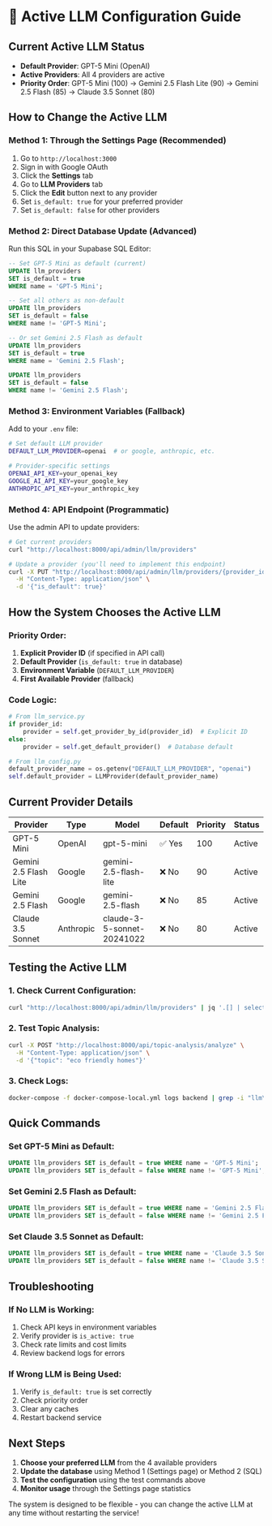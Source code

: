 # 🎯 Active LLM Configuration Guide

## **Current Active LLM Status**
- **Default Provider**: GPT-5 Mini (OpenAI)
- **Active Providers**: All 4 providers are active
- **Priority Order**: GPT-5 Mini (100) → Gemini 2.5 Flash Lite (90) → Gemini 2.5 Flash (85) → Claude 3.5 Sonnet (80)

## **How to Change the Active LLM**

### **Method 1: Through the Settings Page (Recommended)**
1. Go to `http://localhost:3000`
2. Sign in with Google OAuth
3. Click the **Settings** tab
4. Go to **LLM Providers** tab
5. Click the **Edit** button next to any provider
6. Set `is_default: true` for your preferred provider
7. Set `is_default: false` for other providers

### **Method 2: Direct Database Update (Advanced)**
Run this SQL in your Supabase SQL Editor:

```sql
-- Set GPT-5 Mini as default (current)
UPDATE llm_providers 
SET is_default = true 
WHERE name = 'GPT-5 Mini';

-- Set all others as non-default
UPDATE llm_providers 
SET is_default = false 
WHERE name != 'GPT-5 Mini';

-- Or set Gemini 2.5 Flash as default
UPDATE llm_providers 
SET is_default = true 
WHERE name = 'Gemini 2.5 Flash';

UPDATE llm_providers 
SET is_default = false 
WHERE name != 'Gemini 2.5 Flash';
```

### **Method 3: Environment Variables (Fallback)**
Add to your `.env` file:

```bash
# Set default LLM provider
DEFAULT_LLM_PROVIDER=openai  # or google, anthropic, etc.

# Provider-specific settings
OPENAI_API_KEY=your_openai_key
GOOGLE_AI_API_KEY=your_google_key
ANTHROPIC_API_KEY=your_anthropic_key
```

### **Method 4: API Endpoint (Programmatic)**
Use the admin API to update providers:

```bash
# Get current providers
curl "http://localhost:8000/api/admin/llm/providers"

# Update a provider (you'll need to implement this endpoint)
curl -X PUT "http://localhost:8000/api/admin/llm/providers/{provider_id}" \
  -H "Content-Type: application/json" \
  -d '{"is_default": true}'
```

## **How the System Chooses the Active LLM**

### **Priority Order:**
1. **Explicit Provider ID** (if specified in API call)
2. **Default Provider** (`is_default: true` in database)
3. **Environment Variable** (`DEFAULT_LLM_PROVIDER`)
4. **First Available Provider** (fallback)

### **Code Logic:**
```python
# From llm_service.py
if provider_id:
    provider = self.get_provider_by_id(provider_id)  # Explicit ID
else:
    provider = self.get_default_provider()  # Database default

# From llm_config.py
default_provider_name = os.getenv("DEFAULT_LLM_PROVIDER", "openai")
self.default_provider = LLMProvider(default_provider_name)
```

## **Current Provider Details**

| Provider | Type | Model | Default | Priority | Status |
|----------|------|-------|---------|----------|--------|
| GPT-5 Mini | OpenAI | gpt-5-mini | ✅ Yes | 100 | Active |
| Gemini 2.5 Flash Lite | Google | gemini-2.5-flash-lite | ❌ No | 90 | Active |
| Gemini 2.5 Flash | Google | gemini-2.5-flash | ❌ No | 85 | Active |
| Claude 3.5 Sonnet | Anthropic | claude-3-5-sonnet-20241022 | ❌ No | 80 | Active |

## **Testing the Active LLM**

### **1. Check Current Configuration:**
```bash
curl "http://localhost:8000/api/admin/llm/providers" | jq '.[] | select(.is_default == true)'
```

### **2. Test Topic Analysis:**
```bash
curl -X POST "http://localhost:8000/api/topic-analysis/analyze" \
  -H "Content-Type: application/json" \
  -d '{"topic": "eco friendly homes"}'
```

### **3. Check Logs:**
```bash
docker-compose -f docker-compose-local.yml logs backend | grep -i "llm\|provider"
```

## **Quick Commands**

### **Set GPT-5 Mini as Default:**
```sql
UPDATE llm_providers SET is_default = true WHERE name = 'GPT-5 Mini';
UPDATE llm_providers SET is_default = false WHERE name != 'GPT-5 Mini';
```

### **Set Gemini 2.5 Flash as Default:**
```sql
UPDATE llm_providers SET is_default = true WHERE name = 'Gemini 2.5 Flash';
UPDATE llm_providers SET is_default = false WHERE name != 'Gemini 2.5 Flash';
```

### **Set Claude 3.5 Sonnet as Default:**
```sql
UPDATE llm_providers SET is_default = true WHERE name = 'Claude 3.5 Sonnet';
UPDATE llm_providers SET is_default = false WHERE name != 'Claude 3.5 Sonnet';
```

## **Troubleshooting**

### **If No LLM is Working:**
1. Check API keys in environment variables
2. Verify provider is `is_active: true`
3. Check rate limits and cost limits
4. Review backend logs for errors

### **If Wrong LLM is Being Used:**
1. Verify `is_default: true` is set correctly
2. Check priority order
3. Clear any caches
4. Restart backend service

## **Next Steps**

1. **Choose your preferred LLM** from the 4 available providers
2. **Update the database** using Method 1 (Settings page) or Method 2 (SQL)
3. **Test the configuration** using the test commands above
4. **Monitor usage** through the Settings page statistics

The system is designed to be flexible - you can change the active LLM at any time without restarting the service!


